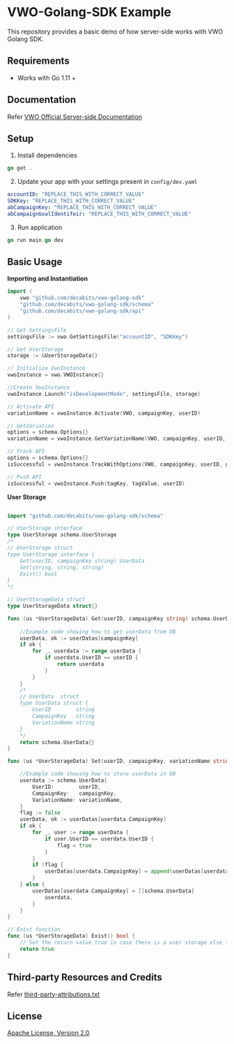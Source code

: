 # VWO-Golang-SDK Example

This repository provides a basic demo of how server-side works with VWO Golang SDK.


## Requirements

* Works with Go 1.11 +


## Documentation

Refer [VWO Official Server-side Documentation](https://developers.vwo.com/reference#server-side-introduction)


## Setup

1. Install dependencies

```go
go get .

```

2. Update your app with your settings present in `config/dev.yaml`

```yaml
accountID: "REPLACE_THIS_WITH_CORRECT_VALUE"
SDKKey: "REPLACE_THIS_WITH_CORRECT_VALUE"
abCampaignKey: "REPLACE_THIS_WITH_CORRECT_VALUE"
abCampaignGoalIdentifeir: "REPLACE_THIS_WITH_CORRECT_VALUE"
```

3. Run application

```go
go run main.go dev
```


## Basic Usage

**Importing and Instantiation**

```go
import (
	vwo "github.com/decabits/vwo-golang-sdk"
    "github.com/decabits/vwo-golang-sdk/schema"
    "github.com/decabits/vwo-golang-sdk/api"
)

// Get SettingsFile
settingsFile := vwo.GetSettingsFile("accountID", "SDKKey")

// Get UserStorage 
storage := &UserStorageData{}

// Initialize VwoInstance
vwoInstance = vwo.VWOInstance{}

//Create VwoInstance
vwoInstance.Launch("isDevelopmentMode", settingsFile, storage)

// Activate API
variationName = vwoInstance.Activate(VWO, campaignKey, userID)

// GetVariation
options = schema.Options{}
variationName = vwoInstance.GetVariationName(VWO, campaignKey, userID, options)

// Track API
options = schema.Options{}
isSuccessful = vwoInstance.TrackWithOptions(VWO, campaignKey, userID, goalIdentifier, options)

// Push API
isSuccessful = vwoInstance.Push(tagKey, tagValue, userID)
```


**User Storage**

```go

import "github.com/decabits/vwo-golang-sdk/schema"

// UserStorage interface
type UserStorage schema.UserStorage
/*
// UserStorage struct
type UserStorage interface {
	Get(userID, campaignKey string) UserData
	Set(string, string, string)
	Exist() bool
}
*/

// UserStorageData struct
type UserStorageData struct{}

func (us *UserStorageData) Get(userID, campaignKey string) schema.UserData {
	
    //Example code showing how to get userData from DB
    userData, ok := userDatas[campaignKey]
	if ok {
		for _, userdata := range userData {
			if userdata.UserID == userID {
				return userdata
			}
		}
	}
	/*
    // UserData  struct
    type UserData struct {
        UserID        string
        CampaignKey   string
        VariationName string
    }
    */
	return schema.UserData{}
}

func (us *UserStorageData) Set(userID, campaignKey, variationName string) {

    //Example code showing how to store userData in DB
    userdata := schema.UserData{
		UserID:        userID,
		CampaignKey:   campaignKey,
		VariationName: variationName,
	}
	flag := false
	userData, ok := userDatas[userdata.CampaignKey]
	if ok {
		for _, user := range userData {
			if user.UserID == userdata.UserID {
				flag = true
			}
		}
		if !flag {
			userDatas[userdata.CampaignKey] = append(userDatas[userdata.CampaignKey], userdata)
		}
	} else {
		userDatas[userdata.CampaignKey] = []schema.UserData{
			userdata,
		}
	}
}

// Exist function
func (us *UserStorageData) Exist() bool {
	// Set the return value true in case there is a user storage else false
	return true
}
```

## Third-party Resources and Credits

Refer [third-party-attributions.txt](third-party-attribution.txt)

## License

[Apache License, Version 2.0](LICENSE)

